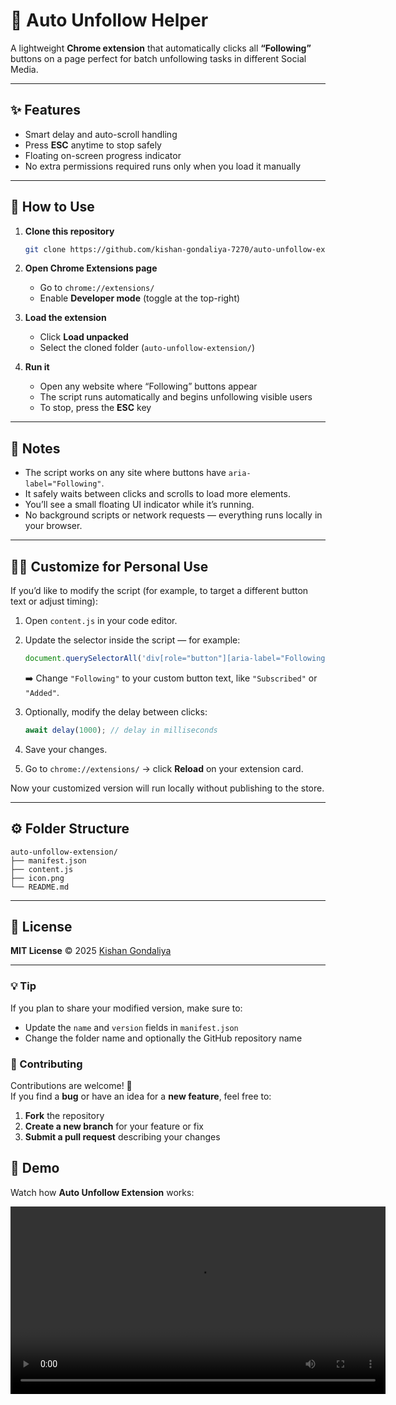 # 🚀 Auto Unfollow Helper

A lightweight **Chrome extension** that automatically clicks all **“Following”** buttons on a page perfect for batch unfollowing tasks in different Social Media.  

---

## ✨ Features
- Smart delay and auto-scroll handling  
- Press **ESC** anytime to stop safely  
- Floating on-screen progress indicator  
- No extra permissions required runs only when you load it manually  

---

## 🧩 How to Use

1. **Clone this repository**
   ```bash
   git clone https://github.com/kishan-gondaliya-7270/auto-unfollow-extension.git
   ```

2. **Open Chrome Extensions page**
   - Go to `chrome://extensions/`
   - Enable **Developer mode** (toggle at the top-right)

3. **Load the extension**
   - Click **Load unpacked**
   - Select the cloned folder (`auto-unfollow-extension/`)

4. **Run it**
   - Open any website where “Following” buttons appear  
   - The script runs automatically and begins unfollowing visible users  
   - To stop, press the **ESC** key  

---

## 🧠 Notes
- The script works on any site where buttons have `aria-label="Following"`.  
- It safely waits between clicks and scrolls to load more elements.  
- You’ll see a small floating UI indicator while it’s running.  
- No background scripts or network requests — everything runs locally in your browser.  

---

## 🧑‍💻 Customize for Personal Use

If you’d like to modify the script (for example, to target a different button text or adjust timing):

1. Open `content.js` in your code editor.  
2. Update the selector inside the script — for example:
   ```js
   document.querySelectorAll('div[role="button"][aria-label="Following"]')
   ```
   ➡️ Change `"Following"` to your custom button text, like `"Subscribed"` or `"Added"`.

3. Optionally, modify the delay between clicks:
   ```js
   await delay(1000); // delay in milliseconds
   ```
4. Save your changes.  
5. Go to `chrome://extensions/` → click **Reload** on your extension card.  

Now your customized version will run locally without publishing to the store.  

---

## ⚙️ Folder Structure

```
auto-unfollow-extension/
├── manifest.json
├── content.js
├── icon.png
└── README.md
```

---

## 📜 License
**MIT License** © 2025 [Kishan Gondaliya](https://github.com/kishan-gondaliya-7270)

---

### 💡 Tip
If you plan to share your modified version, make sure to:
- Update the `name` and `version` fields in `manifest.json`  
- Change the folder name and optionally the GitHub repository name  

### 🤝 Contributing
Contributions are welcome! 🎉  
If you find a **bug** or have an idea for a **new feature**, feel free to:
1. **Fork** the repository  
2. **Create a new branch** for your feature or fix  
3. **Submit a pull request** describing your changes  

## 🎥 Demo

Watch how **Auto Unfollow Extension** works:

<video src="https://github.com/kishan-gondaliya-7270/auto-unfollow-extension/raw/main/Media/chrome-extension-demo.mp4" width="600" controls></video>
